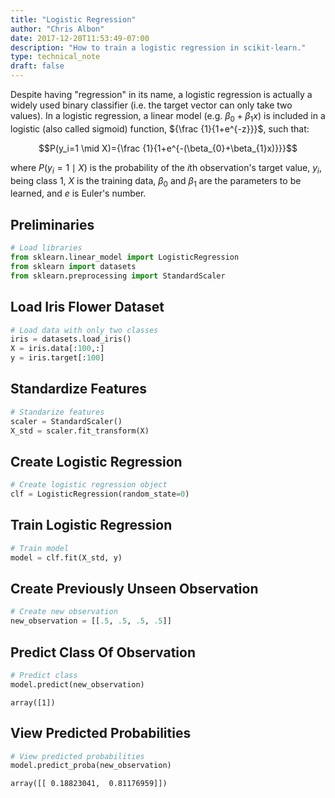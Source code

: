 ```yaml
---
title: "Logistic Regression"
author: "Chris Albon"
date: 2017-12-20T11:53:49-07:00
description: "How to train a logistic regression in scikit-learn."
type: technical_note
draft: false
---
```

Despite having "regression" in its name, a logistic regression is actually a widely used binary classifier (i.e. the target vector can only take two values). In a logistic regression, a linear model (e.g. $\beta_{0}+\beta_{1}x$) is included in a logistic (also called sigmoid) function, ${\frac {1}{1+e^{-z}}}$, such that:

$$P(y_i=1 \mid X)={\frac {1}{1+e^{-(\beta_{0}+\beta_{1}x)}}}$$

where $P(y_i=1 \mid X)$ is the probability of the $i$th observation's target value, $y_i$, being class 1, $X$ is the training data, $\beta_0$ and $\beta_1$ are the parameters to be learned, and $e$ is Euler's number.

## Preliminaries


```python
# Load libraries
from sklearn.linear_model import LogisticRegression
from sklearn import datasets
from sklearn.preprocessing import StandardScaler
```

## Load Iris Flower Dataset


```python
# Load data with only two classes
iris = datasets.load_iris()
X = iris.data[:100,:]
y = iris.target[:100]
```

## Standardize Features


```python
# Standarize features
scaler = StandardScaler()
X_std = scaler.fit_transform(X)
```

## Create Logistic Regression


```python
# Create logistic regression object
clf = LogisticRegression(random_state=0)
```

## Train Logistic Regression


```python
# Train model
model = clf.fit(X_std, y)
```

## Create Previously Unseen Observation


```python
# Create new observation
new_observation = [[.5, .5, .5, .5]]
```

## Predict Class Of Observation


```python
# Predict class
model.predict(new_observation)
```




    array([1])



## View Predicted Probabilities


```python
# View predicted probabilities
model.predict_proba(new_observation)
```




    array([[ 0.18823041,  0.81176959]])


